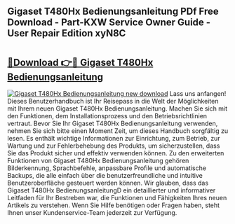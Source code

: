## Gigaset T480Hx Bedienungsanleitung PDf Free Download - Part-KXW Service Owner Guide - User Repair Edition xyN8C

# <h2><a href="http://df2lnq.blite.top/?on=Gigaset+T480Hx+Bedienungsanleitung">🔗Download 👉🔴 Gigaset T480Hx Bedienungsanleitung</a></h2>

[![Gigaset T480Hx Bedienungsanleitung new download](https://i.imgur.com/lujVjoI.png)](http://df2lnq.blite.top/?on=Gigaset+T480Hx+Bedienungsanleitung)
Lass uns anfangen! Dieses Benutzerhandbuch ist Ihr Reisepass in die Welt der Möglichkeiten mit Ihrem neuen Gigaset T480Hx Bedienungsanleitung. Machen Sie sich mit den Funktionen, dem Installationsprozess und den Betriebsrichtlinien vertraut. Bevor Sie Ihr Gigaset T480Hx Bedienungsanleitung verwenden, nehmen Sie sich bitte einen Moment Zeit, um dieses Handbuch sorgfältig zu lesen. Es enthält wichtige Informationen zur Einrichtung, zum Betrieb, zur Wartung und zur Fehlerbehebung des Produkts, um sicherzustellen, dass Sie das Produkt sicher und effektiv verwenden können. Zu den erweiterten Funktionen von Gigaset T480Hx Bedienungsanleitung gehören Bilderkennung, Sprachbefehle, anpassbare Profile und automatische Backups, die alle einfach über die benutzerfreundliche und intuitive Benutzeroberfläche gesteuert werden können. Wir glauben, dass das Gigaset T480Hx BedienungsanleitungD ein detaillierter und informativer Leitfaden für Ihr Bestreben war, die Funktionen und Fähigkeiten Ihres neuen Artikels zu verstehen. Wenn Sie Hilfe benötigen oder Fragen haben, steht Ihnen unser Kundenservice-Team jederzeit zur Verfügung.

